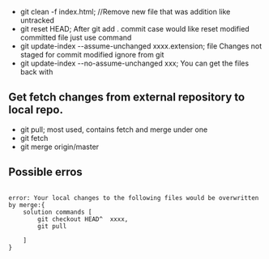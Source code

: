 - git clean -f index.html; //Remove new file that was addition like untracked
- git reset HEAD; After git add . commit case would like reset modified committed file just use command
- git update-index --assume-unchanged xxxx.extension; file Changes not staged for commit modified ignore from git
- git update-index --no-assume-unchanged xxx; You can get the files back with

## Get fetch changes from external repository to local repo.
- git pull; most used, contains fetch and merge under one
- git fetch
- git merge origin/master


## Possible erros

```nginx

error: Your local changes to the following files would be overwritten by merge:{
    solution commands [
        git checkout HEAD^  xxxx,
        git pull 

    ]
}

```